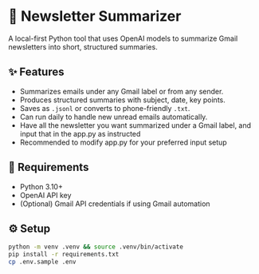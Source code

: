 # 📰 Newsletter Summarizer

A local-first Python tool that uses OpenAI models to summarize Gmail newsletters into short, structured summaries.

## ✨ Features
- Summarizes emails under any Gmail label or from any sender.
- Produces structured summaries with subject, date, key points.
- Saves as `.jsonl` or converts to phone-friendly `.txt`.
- Can run daily to handle new unread emails automatically.
- Have all the newsletter you want summarized under a Gmail label, and input that in the app.py as instructed
- Recommended to modify app.py for your preferred input setup

## 🧠 Requirements
- Python 3.10+
- OpenAI API key
- (Optional) Gmail API credentials if using Gmail automation

## ⚙️ Setup
```bash
python -m venv .venv && source .venv/bin/activate
pip install -r requirements.txt
cp .env.sample .env
